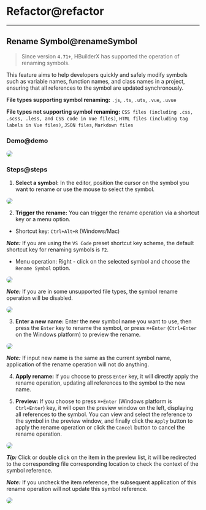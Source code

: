 # Refactor@refactor

---

## Rename Symbol@renameSymbol

> Since version **`4.71+`**, HBuilderX has supported the operation of renaming symbols.

This feature aims to help developers quickly and safely modify symbols such as variable names, function names, and class names in a project, ensuring that all references to the symbol are updated synchronously.

**File types supporting symbol renaming:** `.js`, `.ts`, `.uts`, `.vue`, `.uvue`

**File types not supporting symbol renaming:** `CSS files (including .css, .scss, .less, and CSS code in Vue files)`, `HTML files (including tag labels in Vue files)`, `JSON files`, `Markdown files`

### Demo@demo

<img style="border-radius:10px;" src="https://web-ext-storage.dcloud.net.cn/hx/refacor-rename/rename.gif" />

### Steps@steps

1. **Select a symbol:** In the editor, position the cursor on the symbol you want to rename or use the mouse to select the symbol.

  <img style="border-radius:10px;" src="https://web-ext-storage.dcloud.net.cn/hx/refacor-rename/rename-select-symbol.png" />

2. **Trigger the rename:** You can trigger the rename operation via a shortcut key or a menu option.

  - Shortcut key: `Ctrl+Alt+R` (Windows/Mac)

  ***Note:*** If you are using the `VS Code` preset shortcut key scheme, the default shortcut key for renaming symbols is `F2`.

  - Menu operation: Right - click on the selected symbol and choose the `Rename Symbol` option.

  <img style="border-radius:10px;" src="https://web-ext-storage.dcloud.net.cn/hx/refacor-rename/rename-select-menu.png" />

  ***Note:*** If you are in some unsupported file types, the symbol rename operation will be disabled.

  <img style="border-radius:10px;" src="https://web-ext-storage.dcloud.net.cn/hx/refacor-rename/rename-menu-disable.png" />

3. **Enter a new name:** Enter the new symbol name you want to use, then press the `Enter` key to rename the symbol, or press `⌘+Enter` (`Ctrl+Enter` on the Windows platform) to preview the rename.

  <img style="border-radius:10px;" src="https://web-ext-storage.dcloud.net.cn/hx/refacor-rename/rename-input.png" />

  ***Note:*** If input new name is the same as the current symbol name, application of the rename operation will not do anything.

4. **Apply rename:** If you choose to press `Enter` key, it will directly apply the rename operation, updating all references to the symbol to the new name.

5. **Preview:** If you choose to press `⌘+Enter` (Windows platform is `Ctrl+Enter`) key, it will open the preview window on the left, displaying all references to the symbol. You can view and select the reference to the symbol in the preview window, and finally click the `Apply` button to apply the rename operation or click the `Cancel` button to cancel the rename operation.

  <img style="border-radius:10px;" src="https://web-ext-storage.dcloud.net.cn/hx/refacor-rename/rename-preview.png" />

  ***Tip:*** Click or double click on the item in the preview list, it will be redirected to the corresponding file corresponding location to check the context of the symbol reference.

  ***Note:*** If you uncheck the item reference, the subsequent application of this rename operation will not update this symbol reference.

  <img style="border-radius:10px;" src="https://web-ext-storage.dcloud.net.cn/hx/refacor-rename/rename-filter.png" />

